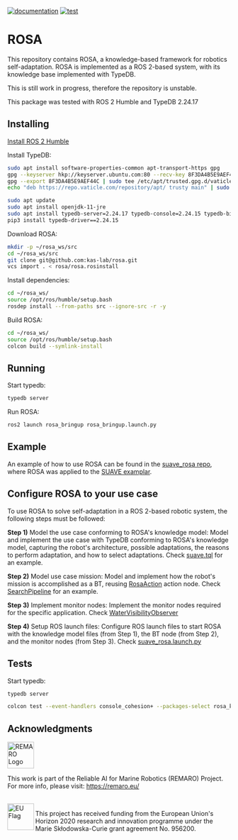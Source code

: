 [![documentation](https://github.com/kas-lab/rosa/actions/workflows/doc.yml/badge.svg)](https://github.com/kas-lab/rosa/actions/workflows/doc.yml) [![test](https://github.com/kas-lab/rosa/actions/workflows/test.yml/badge.svg)](https://github.com/kas-lab/rosa/actions/workflows/test.yml)

# ROSA

This repository contains ROSA, a knowledge-based framework for robotics self-adaptation.
ROSA is implemented as a ROS 2-based system, with its knowledge base implemented with TypeDB.

This is still work in progress, therefore the repository is unstable.

This package was tested with ROS 2 Humble and TypeDB 2.24.17

## Installing

[Install ROS 2 Humble](https://docs.ros.org/en/humble/Installation.html)

Install TypeDB:

```Bash
sudo apt install software-properties-common apt-transport-https gpg
gpg --keyserver hkp://keyserver.ubuntu.com:80 --recv-key 8F3DA4B5E9AEF44C
gpg --export 8F3DA4B5E9AEF44C | sudo tee /etc/apt/trusted.gpg.d/vaticle.gpg > /dev/null
echo "deb https://repo.vaticle.com/repository/apt/ trusty main" | sudo tee /etc/apt/sources.list.d/vaticle.list > /dev/null

sudo apt update
sudo apt install openjdk-11-jre
sudo apt install typedb-server=2.24.17 typedb-console=2.24.15 typedb-bin=2.24.16
pip3 install typedb-driver==2.24.15
```

Download ROSA:
```Bash
mkdir -p ~/rosa_ws/src
cd ~/rosa_ws/src
git clone git@github.com:kas-lab/rosa.git
vcs import . < rosa/rosa.rosinstall
```

Install dependencies:
```Bash
cd ~/rosa_ws/
source /opt/ros/humble/setup.bash
rosdep install --from-paths src --ignore-src -r -y
```

Build ROSA:
```Bash
cd ~/rosa_ws/
source /opt/ros/humble/setup.bash
colcon build --symlink-install
```

## Running

Start typedb:

```Bash
typedb server
```

Run ROSA:
```Bash
ros2 launch rosa_bringup rosa_bringup.launch.py
```

## Example

An example of how to use ROSA can be found in the [suave_rosa repo](https://github.com/kas-lab/suave_rosa), where ROSA was applied to the [SUAVE examplar](https://github.com/kas-lab/suave).

## Configure ROSA to your use case

To use ROSA to solve self-adaptation in a ROS 2-based robotic system, the following steps must be followed:

**Step 1)** Model the use case conforming to ROSA's knowledge model: Model and implement the use case with TypeDB conforming to ROSA's knowledge model, capturing the robot's architecture, possible adaptations, the reasons to perform adaptation, and how to select adaptations. Check [suave.tql](https://github.com/kas-lab/suave_rosa/blob/main/config/suave.tql) for an example.

**Step 2)** Model use case mission: Model and implement how the robot's mission is accomplished as a BT, reusing [RosaAction](https://github.com/kas-lab/rosa/blob/main/rosa_plan/include/rosa_plan/rosa_action.hpp) action node. Check [SearchPipeline](https://github.com/kas-lab/suave_rosa/blob/main/include/suave_rosa/action_search_pipeline.hpp) for an example.

**Step 3)** Implement monitor nodes: Implement the monitor nodes required for the specific application. Check [WaterVisibilityObserver](https://github.com/kas-lab/suave/blob/main/suave/suave/water_visibility_observer.py)

**Step 4)** Setup ROS launch files:
Configure ROS launch files to start ROSA with the knowledge model files (from Step 1), the BT node (from Step 2), and the monitor nodes (from Step 3). Check [suave_rosa.launch.py](https://github.com/kas-lab/suave_rosa/blob/main/launch/suave_rosa.launch.py)

## Tests

Start typedb:

```Bash
typedb server
```

```Bash
colcon test --event-handlers console_cohesion+ --packages-select rosa_kb rosa_plan rosa_execute
```

## Acknowledgments

<a href="https://remaro.eu/">
    <img height="60" alt="REMARO Logo" src="https://remaro.eu/wp-content/uploads/2020/09/remaro1-right-1024.png">
</a>

This work is part of the Reliable AI for Marine Robotics (REMARO) Project. For more info, please visit: <a href="https://remaro.eu/">https://remaro.eu/

<br>

<a href="https://research-and-innovation.ec.europa.eu/funding/funding-opportunities/funding-programmes-and-open-calls/horizon-2020_en">
    <img align="left" height="60" alt="EU Flag" src="https://remaro.eu/wp-content/uploads/2020/09/flag_yellow_low.jpg">
</a>

This project has received funding from the European Union's Horizon 2020 research and innovation programme under the Marie Skłodowska-Curie grant agreement No. 956200.
